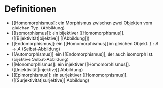 # Definitionen
- [[Homomorphismus]]: ein Morphismus zwischen zwei Objekten vom gleichen Typ. (Abbildung)
- [[Isomorphismus]]: ein bijektiver [[Homomorphismus]]. ([[Bijektivität|bijektive]] [[Abbildung]])
- [[Endomorphismus]]: ein [[Homomorphismus]] im gleichen Objekt. $f: A \to A$ (Selbst-Abbildung)
- [[Automorphismus]]: ein [[Endomorphismus]], der auch isomorph ist. (bijektive Selbst-Abbildung)
- [[Monomorphismus]]: ein injektiver [[Homomorphismus]]. ([[Injektivität|injektive]] Abbildung)
- [[Epimorphismus]]: ein surjektiver [[Homomorphismus]]. ([[Surjektivität|surjektive]] Abbildung)
